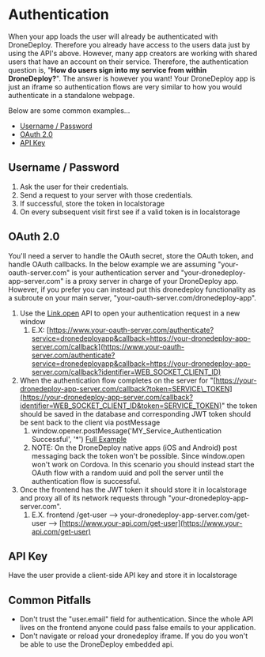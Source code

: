 # Authentication

When your app loads the user will already be authenticated with DroneDeploy. Therefore you already have access to the users data just by using the API's above. However, many app creators are working with shared users that have an account on their service. Therefore, the authentication question is, "**How do users sign into my service from within DroneDeploy?**". The answer is however you want! Your DroneDeploy app is just an iframe so authentication flows are very similar to how you would authenticate in a standalone webpage.

Below are some common examples...

* [Username / Password](#username--password)
* [OAuth 2.0](#oauth-20)
* [API Key](#api-key)

## Username / Password

1. Ask the user for their credentials.
2. Send a request to your server with those credentials.
3. If successful, store the token in localstorage
4. On every subsequent visit first see if a valid token is in localstorage

## OAuth 2.0

You'll need a server to handle the OAuth secret, store the OAuth token, and handle OAuth callbacks. In the below example we are assuming "your-oauth-server.com" is your authentication server and "your-dronedeploy-app-server.com" is a proxy server in charge of your DroneDeploy app. However, if you prefer you can instead put this dronedeploy functionality as a subroute on your main server, "your-oauth-server.com/dronedeploy-app".

1. Use the [Link.open](/link/example-link.open.md) API to open your authentication request in a new window
   1. E.X: [https://www.your-oauth-server.com/authenticate?service=dronedeployapp&callback=https://your-dronedeploy-app-server.com/callback](https://www.your-oauth-server.com/authenticate?service=dronedeployapp&callback=https://your-dronedeploy-app-server.com/callback?identifier=WEB_SOCKET_CLIENT_ID)
2. When the authentication flow completes on the server for "[https://your-dronedeploy-app-server.com/callback?token=SERVICE\_TOKEN](https://your-dronedeploy-app-server.com/callback?identifier=WEB_SOCKET_CLIENT_ID&token=SERVICE_TOKEN)"  the token should be saved in the database and corresponding JWT token should be sent back to the client via postMessage
   1. window.opener.postMessage\('MY\_Service\_Authentication Successful', '\*'\) [Full Example](https://github.com/dronedeploy/post-message-opener-window-example)
   2. NOTE: On the DroneDeploy native apps \(iOS and Android\) post messaging back the token won't be possible. Since window.open won't work on Cordova. In this scenario you should instead start the OAuth flow with a random uuid and poll the server until the authentication flow is successful.
3. Once the frontend has the JWT token it should store it in localstorage and proxy all of its network requests through "your-dronedeploy-app-server.com".
   1. E.X. frontend /get-user --&gt; your-dronedeploy-app-server.com/get-user --&gt; [https://www.your-api.com/get-user](https://www.your-api.com/get-user)

## API Key

Have the user provide a client-side API key and store it in localstorage

## Common Pitfalls

* Don't trust the "user.email" field for authentication. Since the whole API lives on the frontend anyone could pass false emails to your application.
* Don't navigate or reload your dronedeploy iframe. If you do you won't be able to use the DroneDeploy embedded api.



